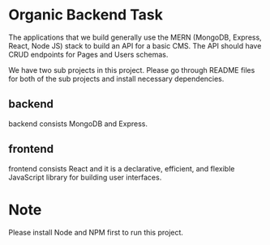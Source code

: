 # Organic Backend Task
The applications that we build generally use the MERN (MongoDB, Express, React, Node JS) stack to build an API for a basic CMS. 
The API should have CRUD endpoints for Pages and Users schemas.

We have two sub projects in this project. Please go through README files for both of the sub projects and install necessary dependencies. 

## backend

backend consists MongoDB and Express. 

## frontend

frontend consists React and it is a declarative, efficient, and flexible JavaScript library for building user interfaces. 

# Note
Please install Node and NPM first to run this project.
